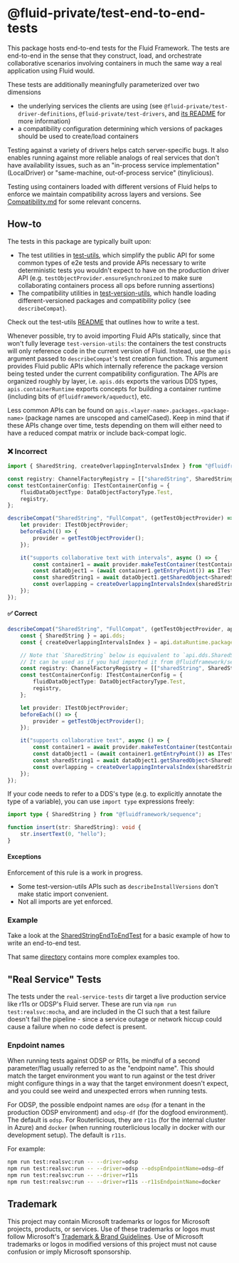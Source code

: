 # @fluid-private/test-end-to-end-tests

This package hosts end-to-end tests for the Fluid Framework.
The tests are end-to-end in the sense that they construct, load, and orchestrate collaborative scenarios involving containers
in much the same way a real application using Fluid would.

These tests are additionally meaningfully parameterized over two dimensions

-   the underlying services the clients are using (see `@fluid-private/test-driver-definitions`, `@fluid-private/test-drivers`, and [its README](../test-drivers/README.md) for more information)
-   a compatibility configuration determining which versions of packages should be used to create/load containers

Testing against a variety of drivers helps catch server-specific bugs.
It also enables running against more reliable analogs of real services that don't have availability issues, such as an "in-process service implementation" (LocalDriver) or "same-machine, out-of-process service" (tinylicious).

Testing using containers loaded with different versions of Fluid helps to enforce we maintain compatibility across layers and versions.
See [Compatibility.md](../../../docs/content/docs/deep/compatibility.md) for some relevant concerns.

## How-to

The tests in this package are typically built upon:

-   The test utilities in [test-utils](../test-utils/README.md), which simplify the public API for some common types of e2e tests and provide APIs necessary to write deterministic tests you wouldn't expect to have on the production driver API (e.g. `testObjectProvider.ensureSynchronized` to make sure collaborating containers process all ops before running assertions)
-   The compatibility utilities in [test-version-utils](../test-version-utils/README.md), which handle loading different-versioned packages and compatibility policy (see `describeCompat`).

Check out the test-utils [README](../test-utils/README.md) that outlines how to write a test.

Whenever possible, try to avoid importing Fluid APIs statically, since that won't fully leverage `test-version-utils`:
the containers the test constructs will only reference code in the current version of Fluid.
Instead, use the `apis` argument passed to `describeCompat`'s test creation function.
This argument provides Fluid public APIs which internally reference the package version being tested under the current compatibility configuration.
The APIs are organized roughly by layer, i.e. `apis.dds` exports the various DDS types,
`apis.containerRuntime` exports concepts for building a container runtime (including bits of `@fluidframework/aqueduct`), etc.

Less common APIs can be found on `apis.<layer-name>.packages.<package-name>` (package names are unscoped and camelCased).
Keep in mind that if these APIs change over time, tests depending on them will either need to have a reduced compat matrix or include back-compat logic.

### ❌ Incorrect

```typescript
import { SharedString, createOverlappingIntervalsIndex } from "@fluidframework/sequence";

const registry: ChannelFactoryRegistry = [["sharedString", SharedString.getFactory()]];
const testContainerConfig: ITestContainerConfig = {
	fluidDataObjectType: DataObjectFactoryType.Test,
	registry,
};

describeCompat("SharedString", "FullCompat", (getTestObjectProvider) => {
	let provider: ITestObjectProvider;
	beforeEach(() => {
		provider = getTestObjectProvider();
	});

	it("supports collaborative text with intervals", async () => {
		const container1 = await provider.makeTestContainer(testContainerConfig);
		const dataObject1 = (await container1.getEntryPoint()) as ITestFluidObject;
		const sharedString1 = await dataObject1.getSharedObject<SharedString>(stringId);
		const overlapping = createOverlappingIntervalsIndex(sharedString1);
	});
});
```

#### ✅ Correct

```typescript
describeCompat("SharedString", "FullCompat", (getTestObjectProvider, api) => {
	const { SharedString } = api.dds;
	const { createOverlappingIntervalsIndex } = api.dataRuntime.packages.sequence;

	// Note that `SharedString` below is equivalent to `api.dds.SharedString`.
	// It can be used as if you had imported it from @fluidframework/sequence at runtime.
	const registry: ChannelFactoryRegistry = [["sharedString", SharedString.getFactory()]];
	const testContainerConfig: ITestContainerConfig = {
		fluidDataObjectType: DataObjectFactoryType.Test,
		registry,
	};

	let provider: ITestObjectProvider;
	beforeEach(() => {
		provider = getTestObjectProvider();
	});

	it("supports collaborative text", async () => {
		const container1 = await provider.makeTestContainer(testContainerConfig);
		const dataObject1 = (await container1.getEntryPoint()) as ITestFluidObject;
		const sharedString1 = await dataObject1.getSharedObject<SharedString>(stringId);
		const overlapping = createOverlappingIntervalsIndex(sharedString1);
	});
});
```

If your code needs to refer to a DDS's type (e.g. to explicitly annotate the type of a variable), you can
use `import type` expressions freely:

```typescript
import type { SharedString } from "@fluidframework/sequence";

function insert(str: SharedString): void {
	str.insertText(0, "hello");
}
```

#### Exceptions

Enforcement of this rule is a work in progress.

-   Some test-version-utils APIs such as `describeInstallVersions` don't make static import convenient.
-   Not all imports are yet enforced.

### Example

Take a look at the [SharedStringEndToEndTest](src/test/sharedStringEndToEndTests.spec.ts) for a basic example
of how to write an end-to-end test.

That same [directory](src/test) contains more complex examples too.

## "Real Service" Tests

The tests under the `real-service-tests` dir target a live production service like r11s or ODSP's Fluid server.
These are run via `npm run test:realsvc:mocha`, and are included in the CI such that a test failure doesn't
fail the pipeline - since a service outage or network hiccup could cause a failure when no code defect is present.

### Enpdoint names

When running tests against ODSP or R11s, be mindful of a second parameter/flag usually referred to as the "endpoint name".
This should match the target environment you want to run against or the test driver might configure things in a way
that the target environment doesn't expect, and you could see weird and unexpected errors when running tests.

For ODSP, the possible endpoint names are `odsp` (for a tenant in the production ODSP environment) and `odsp-df`
(for the dogfood environment).
The default is `odsp`.
For Routerlicious, they are `r11s` (for the internal cluster in Azure) and `docker` (when running routerlicious locally
in docker with our development setup).
The default is `r11s`.

For example:

```bash
npm run test:realsvc:run -- --driver=odsp
npm run test:realsvc:run -- --driver=odsp --odspEndpointName=odsp-df
npm run test:realsvc:run -- --driver=r11s
npm run test:realsvc:run -- --driver=r11s --r11sEndpointName=docker
```

## Trademark

This project may contain Microsoft trademarks or logos for Microsoft projects, products, or services. Use of these trademarks
or logos must follow Microsoft's [Trademark & Brand Guidelines](https://www.microsoft.com/en-us/legal/intellectualproperty/trademarks/usage/general).
Use of Microsoft trademarks or logos in modified versions of this project must not cause confusion or imply Microsoft sponsorship.
